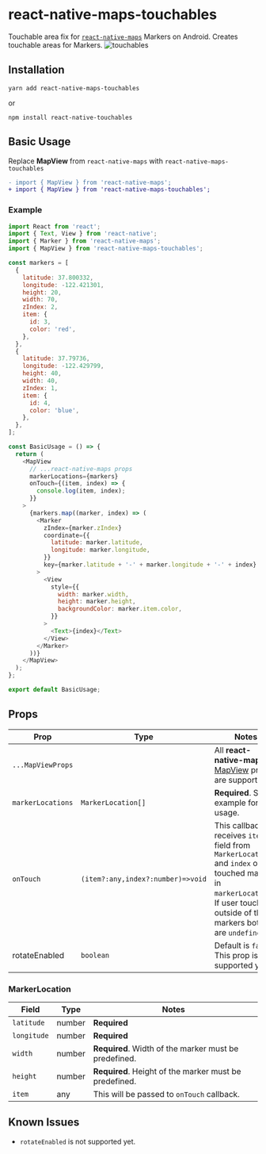 
# react-native-maps-touchables
Touchable area fix for [`react-native-maps`](https://github.com/airbnb/react-native-maps/) Markers on Android. Creates touchable areas for Markers.
![touchables](https://github.com/GoktuqCan/react-native-maps-touchables/assets/15637944/ffdc20d0-6d38-40e3-8532-fd37b54e4f12)


## Installation
```
yarn add react-native-maps-touchables
```
or
```
npm install react-native-touchables
```
## Basic Usage
Replace **MapView** from `react-native-maps` with `react-native-maps-touchables`

```diff
- import { MapView } from 'react-native-maps';
+ import { MapView } from 'react-native-maps-touchables';
```
### Example
```JavaScript
import React from 'react';
import { Text, View } from 'react-native';
import { Marker } from 'react-native-maps';
import { MapView } from 'react-native-maps-touchables';

const markers = [
  {
    latitude: 37.800332,
    longitude: -122.421301,
    height: 20,
    width: 70,
    zIndex: 2,
    item: {
      id: 3,
      color: 'red',
    },
  },
  {
    latitude: 37.79736,
    longitude: -122.429799,
    height: 40,
    width: 40,
    zIndex: 1,
    item: {
      id: 4,
      color: 'blue',
    },
  },
];

const BasicUsage = () => {
  return (
    <MapView
      // ...react-native-maps props
      markerLocations={markers}
      onTouch={(item, index) => {
        console.log(item, index);
      }}
    >
      {markers.map((marker, index) => (
        <Marker
          zIndex={marker.zIndex}
          coordinate={{
            latitude: marker.latitude,
            longitude: marker.longitude,
          }}
          key={marker.latitude + '-' + marker.longitude + '-' + index}
        >
          <View
            style={{
              width: marker.width,
              height: marker.height,
              backgroundColor: marker.item.color,
            }}
          >
            <Text>{index}</Text>
          </View>
        </Marker>
      ))}
    </MapView>
  );
};

export default BasicUsage;
```
## Props

|Prop|Type  | Notes|
|------|-------|---|
|`...MapViewProps`  |  | All **react-native-maps** [MapView](https://github.com/react-native-maps/react-native-maps/blob/master/docs/mapview.md#props) props are supported.|
|`markerLocations`| `MarkerLocation[]`| **Required**. See example for usage. |
|`onTouch`| `(item?:any,index?:number)=>void`| This callback receives `item` field from `MarkerLocation` and `index` of the touched marker in `markerLocations`. If user touches outside of the markers both are `undefined`.
|rotateEnabled|`boolean`|Default is `false`. This prop is not supported yet.

### MarkerLocation
|Field|Type|Notes
|---|---|--|
|`latitude`|number|**Required**
|`longitude`|number|**Required**
|`width`|number|**Required**. Width of the marker must be predefined.
|`height`|number|**Required**. Height of the marker must be predefined.
|`item`|any|This will be passed to `onTouch` callback.

## Known Issues
* `rotateEnabled` is not supported yet.
